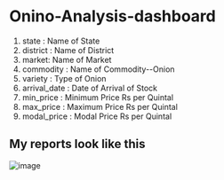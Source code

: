 # Onino-Analysis-dashboard

1. state : Name of State
2. district : Name of District
3. market: Name of Market
4. commodity : Name of Commodity--Onion
5. variety : Type of Onion
6. arrival_date : Date of Arrival of Stock
7. min_price : Minimum Price Rs per Quintal
8. max_price : Maximum Price Rs per Quintal
9. modal_price : Modal Price Rs per Quintal

## My reports look like this 

![image]()